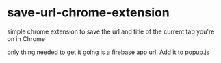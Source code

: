 # save-url-chrome-extension
simple chrome extension to save the url and title of the current tab you're on in Chrome

only thing needed to get it going is a firebase app url. Add it to popup.js
